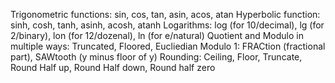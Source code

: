 Trigonometric functions: sin, cos, tan, asin, acos, atan
Hyperbolic function: sinh, cosh, tanh, asinh, acosh, atanh
Logarithms: log (for 10/decimal), lg (for 2/binary), lon (for 12/dozenal), ln (for e/natural)
Quotient and Modulo in multiple ways: Truncated, Floored, Eucliedian
Modulo 1: FRACtion (fractional part), SAWtooth (y minus floor of y)
Rounding: Ceiling, Floor, Truncate, Round Half up, Round Half down, Round half zero